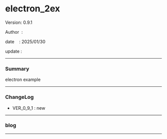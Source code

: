 ﻿# electron_2ex

 Version: 0.9.1

 Author  :

 date    : 2025/01/30

 update  :

***
### Summary

electron example

***
### ChangeLog
* VER_0_9_1 : new

***
### blog 


***

